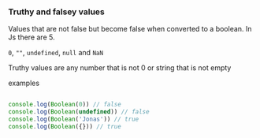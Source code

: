 ### Truthy and falsey values

Values that are not false but become false when converted to a boolean. In Js there are 5.

`0`, `""`, `undefined`, `null` and `NaN`

Truthy values are any number that is not 0 or string that is not empty

examples

```js

console.log(Boolean(0)) // false
console.log(Boolean(undefined)) // false
console.log(Boolean('Jonas')) // true
console.log(Boolean({})) // true

```



